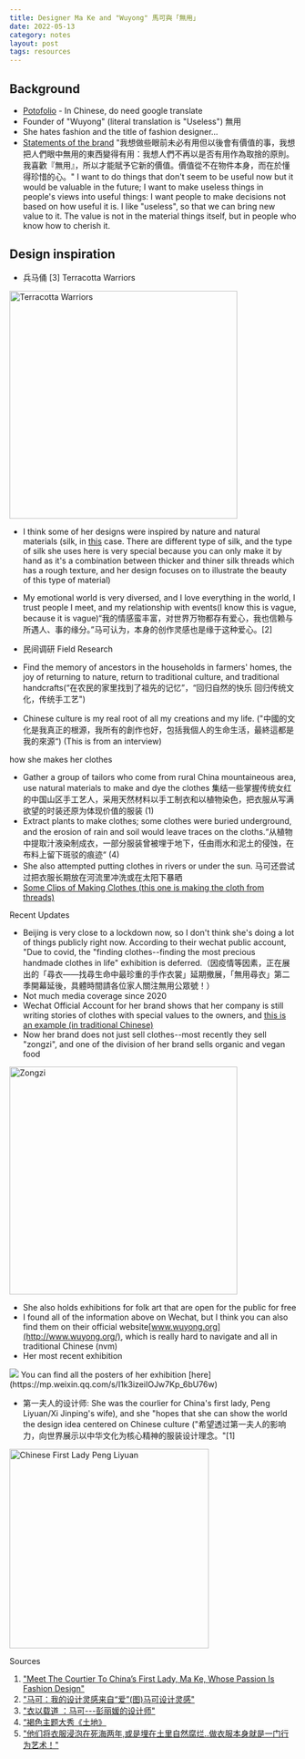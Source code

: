 ```yaml
---
title: Designer Ma Ke and "Wuyong" 馬可與「無用」
date: 2022-05-13
category: notes
layout: post
tags: resources
---
```


## Background

- [Potofolio](https://mp.weixin.qq.com/s/7vuttm_JKHe0qpkm4H2y2A) - In Chinese, do need google translate
- Founder of "Wuyong" (literal translation is "Useless") 無用
- She hates fashion and the title of fashion designer...
- [Statements of the brand](https://mp.weixin.qq.com/s?__biz=MzA5OTgzNTYyMQ%3D%3D&mid=2649888482&idx=1&sn=3119d5860f53b54fe1d949fb1e36bba0) "我想做些眼前未必有用但以後會有價值的事，我想把人們眼中無用的東西變得有用：我想人們不再以是否有用作為取捨的原則。我喜歡『無用』，所以才能賦予它新的價值。價值從不在物件本身，而在於懂得珍惜的心。" I want to do things that don't seem to be useful now but it would be valuable in the future; I want to make useless things in people's views into useful things: I want people to make decisions not based on how useful it is. I like "useless", so that we can bring new value to it. The value is not in the material things itself, but in people who know how to cherish it.


## Design inspiration
- 兵马俑 [3]
Terracotta Warriors 

<img src="https://upload.wikimedia.org/wikipedia/commons/d/d0/%E7%A7%A6%E5%A7%8B%E7%9A%87%E5%B8%9D%E9%99%B5%E9%99%AA%E8%91%AC%E5%85%B5%E9%A6%AC%E4%BF%91%E4%B8%80%E8%99%9F%E5%9D%91%C2%B7%E5%85%B5%E9%A6%AC%E4%BF%91%E4%B8%80%E8%99%9F%E5%9D%91%C2%B7%E8%A5%BF%E5%AE%89%E8%87%A8%E6%BD%BC%C2%B7%EF%BC%88%E6%AD%A3%E9%9D%A2%EF%BC%89.jpg" alt="Terracotta Warriors" width="400" align = "middle" />

- I think some of her designs were inspired by nature and natural materials (silk, in [this](https://mp.weixin.qq.com/s/_WLf0-1dTbW3J-h2WJs9qQ) case. There are different type of silk, and the type of silk she uses here is very special because you can only make it by hand as it's a combination between thicker and thiner silk threads which has a rough texture, and her design focuses on to illustrate the beauty of this type of material)

- My emotional world is very diversed, and I love everything in the world, I trust people I meet, and my relationship with events(I know this is vague, because it is vague)“我的情感蛮丰富，对世界万物都存有爱心，我也信赖与所遇人、事的缘分。”马可认为，本身的创作灵感也是缘于这种爱心。[2]
- 民间调研 Field Research
- Find the memory of ancestors in the households in farmers' homes, the joy of returning to nature, return to traditional culture, and traditional handcrafts(“在农民的家里找到了祖先的记忆”，“回归自然的快乐 回归传统文化，传统手工艺")
- Chinese culture is my real root of all my creations and my life. ("中國的文化是我真正的根源，我所有的創作也好，包括我個人的生命生活，最終這都是我的來源“) (This is from an interview)

how she makes her clothes

- Gather a group of tailors who come from rural China mountaineous area, use natural materials to make and dye the clothes 集结一些掌握传统女红的中国山区手工艺人，采用天然材料以手工制衣和以植物染色，把衣服从写满欲望的时装还原为体现价值的服装 (1)
- Extract plants to make clothes; some clothes were buried underground, and the erosion of rain and soil would leave traces on the cloths.“从植物中提取汁液染制成衣，一部分服装曾被埋于地下，任由雨水和泥土的侵蚀，在布料上留下斑驳的痕迹“ (4)
- She also attempted putting clothes in rivers or under the sun. 马可还尝试过把衣服长期放在河流里冲洗或在太阳下暴晒
- [Some Clips of Making Clothes (this one is making the cloth from threads)](https://youtu.be/QiUksdPiXcQ?t=1501)

Recent Updates
- Beijing is very close to a lockdown now, so I don't think she's doing a lot of things publicly right now. According to their wechat public account, "Due to covid, the "finding clothes--finding the most precious handmade clothes in life" exhibition is deferred.（因疫情等因素，正在展出的「尋衣——找尋生命中最珍重的手作衣裳」延期撤展，「無用尋衣」第二季開幕延後，具體時間請各位家人關注無用公眾號！）
- Not much media coverage since 2020
- Wechat Official Account for her brand shows that her company is still writing stories of clothes with special values to the owners, and [this is an example (in traditional Chinese)](https://mp.weixin.qq.com/s/uCxHyuHHGUkbzT2jv3ZYlg) 
- Now her brand does not just sell clothes--most recently they sell "zongzi", and one of the division of her brand sells organic and vegan food 

<img src="https://upload.wikimedia.org/wikipedia/commons/4/42/Zongzi.jpg" alt="Zongzi" width="400" align = "middle" />

- She also holds exhibitions for folk art that are open for the public for free
- I found all of the information above on Wechat, but I think you can also find them on their official website[www.wuyong.org](http://www.wuyong.org/), which is really hard to navigate and all in traditional Chinese (nvm)
- Her most recent exhibition
<img src="https://mmbiz.qpic.cn/mmbiz_jpg/ZDZnqPoiaVhpXzDuGa25Txia0ZebXWFpBTeLgT7icvHyPEkp8nCHQdXU1UCYibAX8gdGPtQGQStK1PbaEeDCDeuKKw/640?wx_fmt=jpeg&wxfrom=5&wx_lazy=1&wx_co=1">
You can find all the posters of her exhibition [here](https://mp.weixin.qq.com/s/I1k3izeiIOJw7Kp_6bU76w)


- 第一夫人的设计师: She was the courlier for China's first lady, Peng Liyuan/Xi Jinping's wife), and she "hopes that she can show the world the design idea centered on Chinese culture ("希望透过第一夫人的影响力，向世界展示以中华文化为核心精神的服装设计理念。"[1]


<img src="https://icon-media.iconsingapore.com/source/2018/03/Make-4-750x930.jpg" alt="Chinese First Lady Peng Liyuan" width="350" align = "middle" />


Sources
1. ["Meet The Courtier To China’s First Lady, Ma Ke, Whose Passion Is Fashion Design"](https://www.iconsingapore.com/people/meet-courtier-chinas-first-lady-make-whose-passion-fashion-design/)
2. ["马可：我的设计灵感来自“爱”(图)马可设计灵感"](http://www.jiaduobao.ru/nvshizixun/2013-12-10/107202.html)
3.  ["衣以载道 ：马可---彭丽媛的设计师"](https://www.ida-a.org/sjl_sj.php?id=922&b=3)
4.  [“褐色主题大秀《土地》](https://v.qq.com/x/cover/mzc002002zolqhn/l0032e2zqdg.html)
5.  ["他们将衣服浸泡在死海两年,或是埋在土里自然腐烂..做衣服本身就是一门行为艺术！"](https://m.sohu.com/n/490624000/)